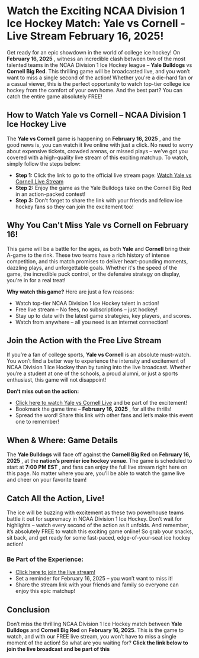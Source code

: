 # Watch the Exciting NCAA Division 1 Ice Hockey Match: Yale vs Cornell - Live Stream February 16, 2025!

Get ready for an epic showdown in the world of college ice hockey! On **February 16, 2025** , witness an incredible clash between two of the most talented teams in the NCAA Division 1 Ice Hockey league – **Yale Bulldogs** vs **Cornell Big Red**. This thrilling game will be broadcasted live, and you won’t want to miss a single second of the action! Whether you're a die-hard fan or a casual viewer, this is the perfect opportunity to watch top-tier college ice hockey from the comfort of your own home. And the best part? You can catch the entire game absolutely FREE!

## How to Watch Yale vs Cornell – NCAA Division 1 Ice Hockey Live

The **Yale vs Cornell** game is happening on **February 16, 2025** , and the good news is, you can watch it live online with just a click. No need to worry about expensive tickets, crowded arenas, or missed plays – we’ve got you covered with a high-quality live stream of this exciting matchup. To watch, simply follow the steps below:

- **Step 1:** Click the link to go to the official live stream page: [Watch Yale vs Cornell Live Stream](https://tinyurl.com/livestreamfreeo?st=Yale+vs+Cornell&si=ghc)
- **Step 2:** Enjoy the game as the Yale Bulldogs take on the Cornell Big Red in an action-packed contest!
- **Step 3:** Don’t forget to share the link with your friends and fellow ice hockey fans so they can join the excitement too!

## Why You Can't Miss Yale vs Cornell on February 16!

This game will be a battle for the ages, as both **Yale** and **Cornell** bring their A-game to the rink. These two teams have a rich history of intense competition, and this match promises to deliver heart-pounding moments, dazzling plays, and unforgettable goals. Whether it's the speed of the game, the incredible puck control, or the defensive strategy on display, you're in for a real treat!

**Why watch this game?** Here are just a few reasons:

- Watch top-tier NCAA Division 1 Ice Hockey talent in action!
- Free live stream – No fees, no subscriptions – just hockey!
- Stay up to date with the latest game strategies, key players, and scores.
- Watch from anywhere – all you need is an internet connection!

## Join the Action with the Free Live Stream

If you’re a fan of college sports, **Yale vs Cornell** is an absolute must-watch. You won’t find a better way to experience the intensity and excitement of NCAA Division 1 Ice Hockey than by tuning into the live broadcast. Whether you’re a student at one of the schools, a proud alumni, or just a sports enthusiast, this game will not disappoint!

**Don’t miss out on the action:**

- [Click here to watch Yale vs Cornell Live](https://tinyurl.com/livestreamfreeo?st=Yale+vs+Cornell&si=ghc) and be part of the excitement!
- Bookmark the game time – **February 16, 2025** , for all the thrills!
- Spread the word! Share this link with other fans and let’s make this event one to remember!

## When & Where: Game Details

The **Yale Bulldogs** will face off against the **Cornell Big Red** on **February 16, 2025** , at the **nation’s premier ice hockey venue**. The game is scheduled to start at **7:00 PM EST** , and fans can enjoy the full live stream right here on this page. No matter where you are, you’ll be able to watch the game live and cheer on your favorite team!

## Catch All the Action, Live!

The ice will be buzzing with excitement as these two powerhouse teams battle it out for supremacy in NCAA Division 1 Ice Hockey. Don’t wait for highlights – watch every second of the action as it unfolds. And remember, it’s absolutely FREE to watch this exciting game online! So grab your snacks, sit back, and get ready for some fast-paced, edge-of-your-seat ice hockey action!

### Be Part of the Experience:

- [Click here to join the live stream!](https://tinyurl.com/livestreamfreeo?st=Yale+vs+Cornell&si=ghc)
- Set a reminder for February 16, 2025 – you won’t want to miss it!
- Share the stream link with your friends and family so everyone can enjoy this epic matchup!

## Conclusion

Don’t miss the thrilling NCAA Division 1 Ice Hockey match between **Yale Bulldogs** and **Cornell Big Red** on **February 16, 2025**. This is the game to watch, and with our FREE live stream, you won’t have to miss a single moment of the action! So what are you waiting for? **Click the link below to join the live broadcast and be part of this**
